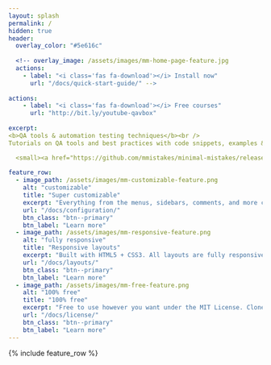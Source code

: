 ```yaml
---
layout: splash
permalink: /
hidden: true
header:
  overlay_color: "#5e616c"
  
  <!-- overlay_image: /assets/images/mm-home-page-feature.jpg
  actions:
    - label: "<i class='fas fa-download'></i> Install now"
      url: "/docs/quick-start-guide/" -->
      
actions:
    - label: "<i class='fas fa-download'></i> Free courses"
      url: "http://bit.ly/youtube-qavbox"
      
excerpt: 
<b>QA tools & automation testing techniques</b><br />
Tutorials on QA tools and best practices with code snippets, examples & videos.<br />

  <small><a href="https://github.com/mmistakes/minimal-mistakes/releases/tag/4.24.0">Latest release v4.24.0</a></small>
  
feature_row:
  - image_path: /assets/images/mm-customizable-feature.png
    alt: "customizable"
    title: "Super customizable"
    excerpt: "Everything from the menus, sidebars, comments, and more can be configured or set with YAML Front Matter."
    url: "/docs/configuration/"
    btn_class: "btn--primary"
    btn_label: "Learn more"
  - image_path: /assets/images/mm-responsive-feature.png
    alt: "fully responsive"
    title: "Responsive layouts"
    excerpt: "Built with HTML5 + CSS3. All layouts are fully responsive with helpers to augment your content."
    url: "/docs/layouts/"
    btn_class: "btn--primary"
    btn_label: "Learn more"
  - image_path: /assets/images/mm-free-feature.png
    alt: "100% free"
    title: "100% free"
    excerpt: "Free to use however you want under the MIT License. Clone it, fork it, customize it... whatever!"
    url: "/docs/license/"
    btn_class: "btn--primary"
    btn_label: "Learn more"      
---
```


{% include feature_row %}
